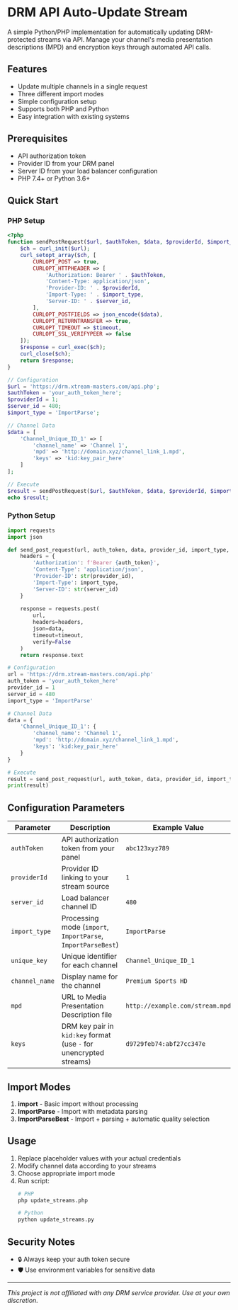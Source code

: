 # DRM API Auto-Update Stream

A simple Python/PHP implementation for automatically updating DRM-protected streams via API. Manage your channel's media presentation descriptions (MPD) and encryption keys through automated API calls.

## Features

- Update multiple channels in a single request
- Three different import modes
- Simple configuration setup
- Supports both PHP and Python
- Easy integration with existing systems

## Prerequisites

- API authorization token
- Provider ID from your DRM panel
- Server ID from your load balancer configuration
- PHP 7.4+ or Python 3.6+

## Quick Start

### PHP Setup
```php
<?php
function sendPostRequest($url, $authToken, $data, $providerId, $import_type, $server_id, $timeout = 30) {
    $ch = curl_init($url);
    curl_setopt_array($ch, [
        CURLOPT_POST => true,
        CURLOPT_HTTPHEADER => [
            'Authorization: Bearer ' . $authToken,
            'Content-Type: application/json',
            'Provider-ID: ' . $providerId,
            'Import-Type: ' . $import_type,
            'Server-ID: ' . $server_id,
        ],
        CURLOPT_POSTFIELDS => json_encode($data),
        CURLOPT_RETURNTRANSFER => true,
        CURLOPT_TIMEOUT => $timeout,
        CURLOPT_SSL_VERIFYPEER => false
    ]);
    $response = curl_exec($ch);
    curl_close($ch);
    return $response;
}

// Configuration
$url = 'https://drm.xtream-masters.com/api.php';
$authToken = 'your_auth_token_here';
$providerId = 1;
$server_id = 480;
$import_type = 'ImportParse';

// Channel Data
$data = [
    'Channel_Unique_ID_1' => [
        'channel_name' => 'Channel 1',
        'mpd' => 'http://domain.xyz/channel_link_1.mpd',
        'keys' => 'kid:key_pair_here'
    ]
];

// Execute
$result = sendPostRequest($url, $authToken, $data, $providerId, $import_type, $server_id);
echo $result;
```

### Python Setup
```python
import requests
import json

def send_post_request(url, auth_token, data, provider_id, import_type, server_id, timeout=30):
    headers = {
        'Authorization': f'Bearer {auth_token}',
        'Content-Type': 'application/json',
        'Provider-ID': str(provider_id),
        'Import-Type': import_type,
        'Server-ID': str(server_id)
    }
    
    response = requests.post(
        url,
        headers=headers,
        json=data,
        timeout=timeout,
        verify=False
    )
    return response.text

# Configuration
url = 'https://drm.xtream-masters.com/api.php'
auth_token = 'your_auth_token_here'
provider_id = 1
server_id = 480
import_type = 'ImportParse'

# Channel Data
data = {
    'Channel_Unique_ID_1': {
        'channel_name': 'Channel 1',
        'mpd': 'http://domain.xyz/channel_link_1.mpd',
        'keys': 'kid:key_pair_here'
    }
}

# Execute
result = send_post_request(url, auth_token, data, provider_id, import_type, server_id)
print(result)
```

## Configuration Parameters

| Parameter       | Description                                                                 | Example Value            |
|-----------------|-----------------------------------------------------------------------------|--------------------------|
| `authToken`     | API authorization token from your panel                                     | `abc123xyz789`           |
| `providerId`    | Provider ID linking to your stream source                                   | `1`                      |
| `server_id`     | Load balancer channel ID                                                    | `480`                    |
| `import_type`   | Processing mode (`import`, `ImportParse`, `ImportParseBest`)                | `ImportParse`            |
| `unique_key`    | Unique identifier for each channel                                          | `Channel_Unique_ID_1`    |
| `channel_name`  | Display name for the channel                                                | `Premium Sports HD`      |
| `mpd`           | URL to Media Presentation Description file                                  | `http://example.com/stream.mpd` |
| `keys`          | DRM key pair in `kid:key` format (use `-` for unencrypted streams)          | `d9729feb74:abf27cc347e` |

## Import Modes

1. **import** - Basic import without processing
2. **ImportParse** - Import with metadata parsing
3. **ImportParseBest** - Import + parsing + automatic quality selection

## Usage

1. Replace placeholder values with your actual credentials
2. Modify channel data according to your streams
3. Choose appropriate import mode
4. Run script:
   ```bash
   # PHP
   php update_streams.php
   
   # Python
   python update_streams.py
   ```

## Security Notes

- 🔒 Always keep your auth token secure
- 🛡️ Use environment variables for sensitive data

---

*This project is not affiliated with any DRM service provider. Use at your own discretion.*
